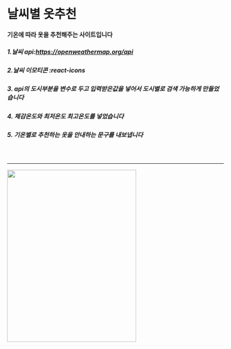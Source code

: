 # 날씨별 옷추천<br>
**기온에 따라 옷을 추천해주는 사이트입니다**<br>

##### 1.날씨 api:https://openweathermap.org/api<br>
##### 2.날씨 이모티콘 :react-icons<br>
##### 3. api의 도시부분을 변수로 두고 입력받은값을 넣어서 도시별로 검색 가능하게 만들었습니다<br>
##### 4. 체감온도와 최저온도 최고온도를 넣었습니다<br>
##### 5. 기온별로 추천하는 옷을 안내하는 문구를 내보냅니다<br><br><br>
------------------------------------------------------------------------------
<img src="https://user-images.githubusercontent.com/94913420/146631783-cc141734-c370-41f0-aa10-9beef2977ab7.mov" width="300" height="400" />


